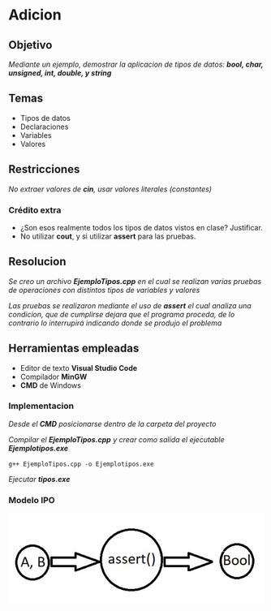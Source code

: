 # Adicion

## Objetivo
_Mediante un ejemplo, demostrar la aplicacion de tipos de datos: **bool, char, unsigned, int, double, y string**_

## Temas
* Tipos de datos
* Declaraciones
* Variables
* Valores

## Restricciones
_No extraer valores de **cin**, usar valores literales (constantes)_

### Crédito extra
* ¿Son esos realmente todos los tipos de datos vistos en clase? Justificar.
* No utilizar **cout**, y si utilizar **assert** para las pruebas.

## Resolucion
_Se creo un archivo **EjemploTipos.cpp** en el cual se realizan varias pruebas de operaciones con distintos tipos de variables y valores_

_Las pruebas se realizaron mediante el uso de **assert** el cual analiza una condicion, que de cumplirse dejara que el programa proceda, de lo contrario lo interrupirá
indicando donde se produjo el problema_

## Herramientas empleadas
* Editor de texto **Visual Studio Code**
* Compilador **MinGW**
* **CMD** de Windows

### Implementacion
_Desde el **CMD** posicionarse dentro de la carpeta del proyecto_

_Compilar el **EjemploTipos.cpp** y crear como salida el ejecutable **Ejemplotipos.exe**_
```
g++ EjemploTipos.cpp -o Ejemplotipos.exe
```

_Ejecutar **tipos.exe**_


### Modelo IPO

![imagen IPO](IPO.jpg)
